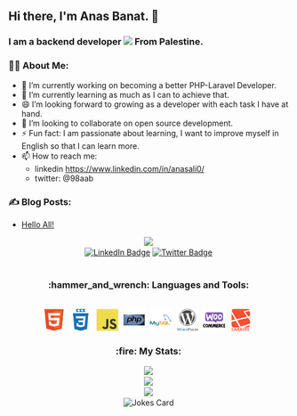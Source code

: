 ## Hi there, I'm Anas Banat. 👋
### I am a backend developer <img src="https://media.giphy.com/media/WUlplcMpOCEmTGBtBW/giphy.gif" width="30"> From Palestine.
### :man_technologist: About Me:
- 🔭 I’m currently working on becoming a better PHP-Laravel Developer.<br>
- 🌱 I’m currently learning as much as I can to achieve that.<br>
- 😄 I’m looking forward to growing as a developer with each task I have at hand.<br>
- 👯 I’m looking to collaborate on open source development.<br>
- ⚡ Fun fact: I am passionate about learning, I want to improve myself in English so that I can learn more.<br>
- 📫 How to reach me:<br>
   * linkedin https://www.linkedin.com/in/anasali0/ <br>
   * twitter: @98aab
### :writing_hand: Blog Posts:
  <!-- BLOG-POST-LIST:START -->
- [Hello All!](https://dev.to/anasbanat0/hello-all-3ecd)
<!-- BLOG-POST-LIST:END --> 
<div id="header" align="center">
  <img src="https://media.giphy.com/media/M9gbBd9nbDrOTu1Mqx/giphy.gif" width="100"/>
</div>
<div id="badges" align="center">
  <a href="https://www.linkedin.com/in/anasali0/"><img src="https://img.shields.io/badge/LinkedIn-blue?style=for-the-badge&logo=linkedin&logoColor=white" alt="LinkedIn Badge"/></a>
  <a href="https://www.twitter.com/98aab/"><img src="https://img.shields.io/badge/Twitter-blue?style=for-the-badge&logo=twitter&logoColor=white" alt="Twitter Badge"/></a>
</div>
<div align="center">
  <img src="https://komarev.com/ghpvc/?username=anasbanat0&style=flat-square&color=blue" alt=""/>
</div>
<h3 align="center"> :hammer_and_wrench: Languages and Tools:</h3><br>
<div align="center">
  <img src="https://github.com/devicons/devicon/blob/master/icons/html5/html5-original.svg" title="HTML5" alt="HTML" width="40" height="40"/>&nbsp;
  <img src="https://github.com/devicons/devicon/blob/master/icons/css3/css3-plain-wordmark.svg"  title="CSS3" alt="CSS" width="40" height="40"/>&nbsp;
  <img src="https://github.com/devicons/devicon/blob/master/icons/javascript/javascript-original.svg" title="JavaScript" alt="JavaScript" width="40" height="40"/>&nbsp;
  <img src="https://github.com/devicons/devicon/blob/master/icons/php/php-original.svg" title="PHP" alt="PHP" width="40" height="40"/>&nbsp;
  <img src="https://github.com/devicons/devicon/blob/master/icons/mysql/mysql-original-wordmark.svg" title="MySQL"  alt="MySQL" width="40" height="40"/>&nbsp;
  <img src="https://github.com/devicons/devicon/blob/master/icons/wordpress/wordpress-original.svg" title="Wordpress" alt="wordpress" width="40" height="40"/>&nbsp;
  <img src="https://github.com/devicons/devicon/blob/master/icons/woocommerce/woocommerce-original-wordmark.svg" title="woocommerce" alt="woocommerce" width="40" height="40"/>&nbsp;
  <img src="https://github.com/devicons/devicon/blob/master/icons/laravel/laravel-plain-wordmark.svg" title="PHP-Laravel" alt="PHP-Laravel" width="40" height="40"/>&nbsp;
</div>
<div align="center">
  <h3> :fire: My Stats:</h3>
  <img src="https://github-readme-streak-stats.herokuapp.com?user=anasbanat0&theme=dark&background=000000"><br>
  <img src="https://github-readme-stats.vercel.app/api?username=anasbanat0&layout=compact&theme=vision-friendly-dark"><br>
  <img src="https://github-readme-stats.vercel.app/api/top-langs/?username=anasbanat0&layout=compact&theme=vision-friendly-dark"><br>
  <img src="https://readme-jokes.vercel.app/api" alt="Jokes Card" />
</div>

